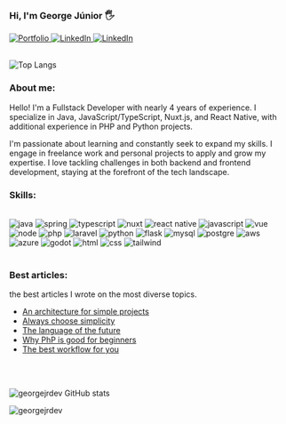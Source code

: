 ### Hi, I'm George Júnior 🖐️

<div>
    <a href="https://georgejrdev.github.io/Portfolio" target="_blank">
        <img src="https://img.shields.io/badge/Portfolio-0DBD8B?style=for-the-badge&logo=About.me&logoColor=white" alt="Portfolio">
    </a>
    <a href="https://georgejrdev-blog.vercel.app/" target="_blank">
        <img src="https://img.shields.io/badge/Blog-FF2222?style=for-the-badge&logo=blogger&logoColor=white" alt="LinkedIn">
    </a>
    <a href="https://www.linkedin.com/in/george-j%C3%BAnior-b26776268" target="_blank">
        <img src="https://img.shields.io/badge/LinkedIn-0077B5?style=for-the-badge&logo=linkedin&logoColor=white" alt="LinkedIn">
    </a>
</div>

<br>

![Top Langs](https://github-readme-stats.vercel.app/api/top-langs/?username=georgejrdev&layout=compact&theme=dracula&hide=css,jupyter%20notebook,html)

### About me:

Hello! I'm a Fullstack Developer with nearly 4 years of experience. I specialize in Java, JavaScript/TypeScript, Nuxt.js, and React Native, with additional experience in PHP and Python projects.

I'm passionate about learning and constantly seek to expand my skills. I engage in freelance work and personal projects to apply and grow my expertise. I love tackling challenges in both backend and frontend development, staying at the forefront of the tech landscape.


### Skills:

<div style="display: inline_block"><br/> 
    <img margin="5 align="center" alt="java" src="https://img.shields.io/badge/Java-ED8B00?style=for-the-badge&logo=openjdk&logoColor=white"/>
    <img margin="5 align="center" alt="spring" src="https://img.shields.io/badge/Spring-6DB33F?style=for-the-badge&logo=spring&logoColor=white"/>
    <img margin="5 align="center" alt="typescript" src="https://img.shields.io/badge/TypeScript-007ACC?style=for-the-badge&logo=typescript&logoColor=white"/>
    <img margin="5 align="center" alt="nuxt" src="https://img.shields.io/badge/Nuxt-002E3B?style=for-the-badge&logo=nuxtdotjs&logoColor=#00DC82"/>
    <img margin="5 align="center" alt="react native" src="https://img.shields.io/badge/React_Native-20232A?style=for-the-badge&logo=react&logoColor=61DAFB"/>
    <img margin="5 align="center" alt="javascript" src="https://img.shields.io/badge/JavaScript-F7DF1E?style=for-the-badge&logo=javascript&logoColor=black"/>
    <img margin="5 align="center" alt="vue" src="https://img.shields.io/badge/Vue.js-35495E?style=for-the-badge&logo=vue.js&logoColor=4FC08D"/>
    <img margin="5 align="center" alt="node" src="https://img.shields.io/badge/Node.js-43853D?style=for-the-badge&logo=node.js&logoColor=white"/>
    <img margin="5 align="center" alt="php" src="https://img.shields.io/badge/PHP-777BB4?style=for-the-badge&logo=php&logoColor=white"/>
    <img margin="5 align="center" alt="laravel" src="https://img.shields.io/badge/Laravel-FF2D20?style=for-the-badge&logo=laravel&logoColor=white"/>
    <img margin="5 align="center" alt="python" src="https://img.shields.io/badge/Python-14354C?style=for-the-badge&logo=python&logoColor=white"/>
    <img margin="5 align="center" alt="flask" src="https://img.shields.io/badge/Flask-000000?style=for-the-badge&logo=flask&logoColor=white"/>
    <img margin="5 align="center" alt="mysql" src="https://img.shields.io/badge/MySQL-0000A0?style=for-the-badge&logo=mysql&logoColor=white"/>
    <img margin="5 align="center" alt="postgre" src="https://img.shields.io/badge/PostgreSQL-316192?style=for-the-badge&logo=postgresql&logoColor=white"/>
    <img margin="5 align="center" alt="aws" src="https://img.shields.io/badge/Amazon_AWS-232F3E?style=for-the-badge&logo=amazon-aws&logoColor=white"/>
    <img margin="5 align="center" alt="azure" src="https://img.shields.io/badge/Microsoft_Azure-0089D6?style=for-the-badge&logo=microsoft-azure&logoColor=white"/>
    <img margin="5 align="center" alt="godot" src="https://img.shields.io/badge/GODOT-%23F5F5F5.svg?style=for-the-badge&logo=godot-engine"/>
    <img margin="5 align="center" alt="html" src="https://img.shields.io/badge/html5-%23E34F26.svg?style=for-the-badge&logo=html5&logoColor=white"/>
    <img margin="5 align="center" alt="css" src="https://img.shields.io/badge/css3-%231572B6.svg?style=for-the-badge&logo=css3&logoColor=white"/>
    <img margin="5 align="center" alt="tailwind" src="https://img.shields.io/badge/tailwindcss-%2338B2AC.svg?style=for-the-badge&logo=tailwind-css&logoColor=white"/>
    
</div>

<br>

### Best articles:

the best articles I wrote on the most diverse topics.

- [An architecture for simple projects](https://georgejrdev-blog.vercel.app/post?id=1)
- [Always choose simplicity](https://georgejrdev-blog.vercel.app/)
- [The language of the future](https://georgejrdev-blog.vercel.app/)
- [Why PhP is good for beginners](https://georgejrdev-blog.vercel.app/post?id=0)
- [The best workflow for you](https://georgejrdev-blog.vercel.app/)

<br>
<br>

![georgejrdev GitHub stats](https://github-readme-stats.vercel.app/api?username=georgejrdev&show_icons=true&theme=dracula)

![georgejrdev](https://streak-stats.demolab.com?user=georgejrdev&theme=dracula&hide_border=true&border_radius=5&card_width=800")

